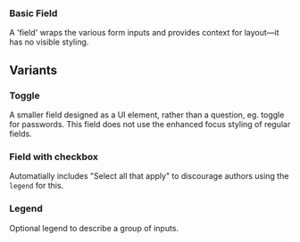 ### Basic Field

A 'field' wraps the various form inputs and provides context for layout—it has no visible styling.

## Variants

### Toggle

A smaller field designed as a UI element, rather than a question, eg. toggle for passwords. This field does not use the enhanced focus styling of regular fields.

### Field with checkbox

Automatially includes "Select all that apply" to discourage authors using the `legend` for this.

### Legend

Optional legend to describe a group of inputs.